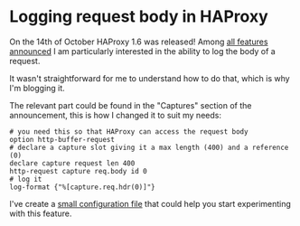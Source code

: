 # Logging request body in HAProxy

On the 14th of October HAProxy 1.6 was released! Among [all features announced](http://blog.haproxy.com/2015/10/14/whats-new-in-haproxy-1-6/) I am particularly interested in the ability to log the body of a request.

It wasn't straightforward for me to understand how to do that, which is why I'm blogging it.

The relevant part could be found in the "Captures" section of the announcement, this is how I changed it to suit my needs:

```
# you need this so that HAProxy can access the request body
option http-buffer-request
# declare a capture slot giving it a max length (400) and a reference (0)
declare capture request len 400
http-request capture req.body id 0
# log it
log-format {"%[capture.req.hdr(0)]"}
```

I've create a [small configuration file](https://gist.github.com/lazywithclass/d255bb4d2086b07be178) that could help you start experimenting with this feature.

